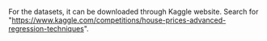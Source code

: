 For the datasets, it can be downloaded through Kaggle website. Search for "https://www.kaggle.com/competitions/house-prices-advanced-regression-techniques".
